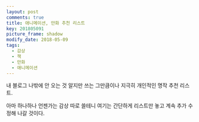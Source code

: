 ```yaml
---
layout: post
comments: true
title: 애니메이션, 만화 추천 리스트
key: 201805091
picture_frame: shadow
modify_date: 2018-05-09
tags:
  - 감상
  - 책
  - 만화
  - 애니메이션
---
```


내 블로그 나밖에 안 오는 것 알지만 쓰는 그만큼이나 지극히 개인적인 명작 추천 리스트.

아마 하나하나 언젠가는 감상 따로 쓸테니 여기는 간단하게 리스트만 놓고 계속 추가 수정해 나갈 것이다.

<!--more-->

